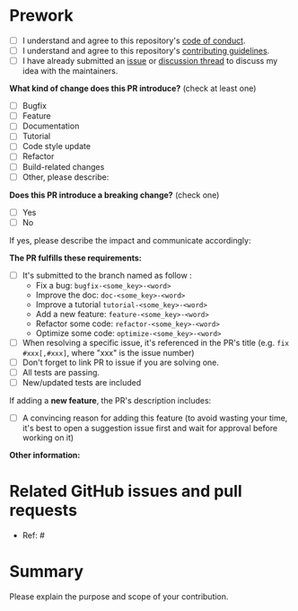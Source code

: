 # Prework

- [ ] I understand and agree to this repository's [code of conduct](https://github.com/ghiggi/xencoding/blob/main/CODE_OF_CONDUCT.md).
- [ ] I understand and agree to this repository's [contributing guidelines](https://github.com/ghiggi/xencoding/blob/main/CONTRIBUTING.md).
- [ ] I have already submitted an [issue](https://github.com/ghiggi/xencoding/issues) or [discussion thread](https://github.com/ghiggi/xencoding/discussions) to discuss my idea with the maintainers.

<!--
Please make sure to read the Pull Request Guidelines:
https://github.com/ghiggi/xencoding/blob/main/CONTRIBUTING.md#pull-request-guidelines
-->

<!-- PULL REQUEST TEMPLATE -->

<!-- (Update "[ ]" to "[x]" to check a box) -->

**What kind of change does this PR introduce?** (check at least one)

- [ ] Bugfix
- [ ] Feature
- [ ] Documentation
- [ ] Tutorial
- [ ] Code style update
- [ ] Refactor
- [ ] Build-related changes
- [ ] Other, please describe:

**Does this PR introduce a breaking change?** (check one)

- [ ] Yes
- [ ] No

If yes, please describe the impact and communicate accordingly:

**The PR fulfills these requirements:**

- [ ] It's submitted to the branch named as follow :
  - Fix a bug: `bugfix-<some_key>-<word>`
  - Improve the doc: `doc-<some_key>-<word>`
  - Improve a tutorial `tutorial-<some_key>-<word>`
  - Add a new feature: `feature-<some_key>-<word>`
  - Refactor some code: `refactor-<some_key>-<word>`
  - Optimize some code: `optimize-<some_key>-<word>`
- [ ] When resolving a specific issue, it's referenced in the PR's title (e.g. `fix #xxx[,#xxx]`, where "xxx" is the issue number)
- [ ] Don't forget to link PR to issue if you are solving one.
- [ ] All tests are passing.
- [ ] New/updated tests are included

If adding a **new feature**, the PR's description includes:

- [ ] A convincing reason for adding this feature (to avoid wasting your time, it's best to open a suggestion issue first and wait for approval before working on it)

**Other information:**

# Related GitHub issues and pull requests

- Ref: #

# Summary

Please explain the purpose and scope of your contribution.
